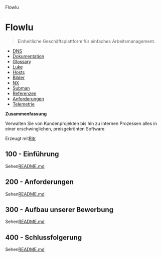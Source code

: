 Flowlu

# Flowlu

> Einheitliche Geschäftsplattform für einfaches Arbeitsmanagement.

-   [DNS](./DNS.md)
-   [Dokumentation](./DOCUMENTATION.md)
-   [Glossary](./GLOSSARY.md)
-   [Luke](./HATCH.md)
-   [Hosts](./HOSTS.md)
-   [Bilder](./IMAGES.md)
-   [NX](./NX.md)
-   [Subman](./PODMAN.md)
-   [Referenzen](./REFERENCES.md)
-   [Anforderungen](./REQUIREMENTS.md)
-   [Telemetrie](./TELEMETRY.md)

**Zusammenfassung**

Verwalten Sie von Kundenprojekten bis hin zu internen Prozessen alles in einer erschwinglichen, preisgekrönten Software.

Erzeugt mit[Ritr](https://app.rytr.me)

## 100 - Einführung

Sehen[README.md](./100/README.md)

## 200 - Anforderungen

Sehen[README.md](./200/README.md)

## 300 - Aufbau unserer Bewerbung

Sehen[README.md](./300/README.md)

## 400 - Schlussfolgerung

Sehen[README.md](./400/README.md)
